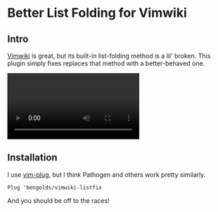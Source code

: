 # Better List Folding for Vimwiki

## Intro
[Vimwiki](http://vimwiki.github.io/) is great, but its built-in list-folding method is a lil' broken. This plugin simply fixes replaces that method with a better-behaved one.

![before](doc/before-after.webm) 

## Installation
I use [vim-plug](https://github.com/junegunn/vim-plug), but I think Pathogen and others work pretty similarly.

`Plug 'bengolds/vimwiki-listfix`

And you should be off to the races!
